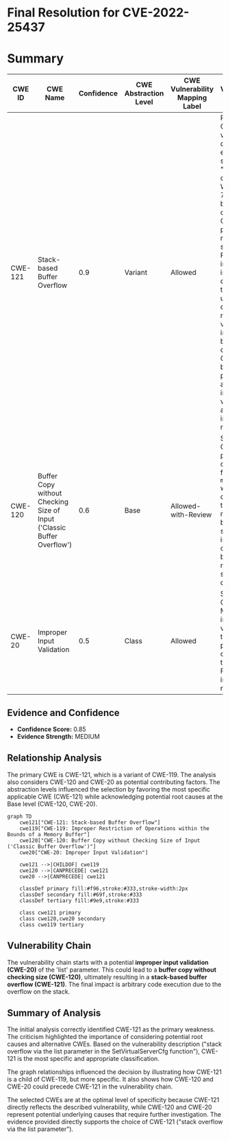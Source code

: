 # Final Resolution for CVE-2022-25437

# Summary
| CWE ID | CWE Name | Confidence | CWE Abstraction Level | CWE Vulnerability Mapping Label | CWE-Vulnerability Mapping Notes |
|---|---|---|---|---|---|
| CWE-121 | Stack-based Buffer Overflow | 0.9 | Variant | Allowed | Primary CWE.  The vulnerability description explicitly states a "stack overflow." While CWE-787 is a broader category, CWE-121 provides the necessary specificity. Further investigation is needed to determine the underlying cause (e.g., missing input validation or incorrect buffer size calculation). Compiler-based protections and robust input validation are important mitigations. |
| CWE-120 | Buffer Copy without Checking Size of Input ('Classic Buffer Overflow') | 0.6 | Base | Allowed-with-Review | Secondary Candidate. A potential contributing factor if `memcpy` without size checking is the mechanism by which the stack buffer is overflowed, but this is not explicitly stated in the description. |
| CWE-20 | Improper Input Validation | 0.5 | Class | Allowed | Secondary Candidate. Missing input validation on the 'list' parameter could lead to the overflow. Further investigation needed. |

## Evidence and Confidence

*   **Confidence Score:** 0.85
*   **Evidence Strength:** MEDIUM

## Relationship Analysis
The primary CWE is CWE-121, which is a variant of CWE-119. The analysis also considers CWE-120 and CWE-20 as potential contributing factors. The abstraction levels influenced the selection by favoring the most specific applicable CWE (CWE-121) while acknowledging potential root causes at the Base level (CWE-120, CWE-20).

```mermaid
graph TD
    cwe121["CWE-121: Stack-based Buffer Overflow"]
    cwe119["CWE-119: Improper Restriction of Operations within the Bounds of a Memory Buffer"]
    cwe120["CWE-120: Buffer Copy without Checking Size of Input ('Classic Buffer Overflow')"]
    cwe20["CWE-20: Improper Input Validation"]

    cwe121 -->|CHILDOF| cwe119
    cwe120 -->|CANPRECEDE| cwe121
    cwe20 -->|CANPRECEDE| cwe121

    classDef primary fill:#f96,stroke:#333,stroke-width:2px
    classDef secondary fill:#69f,stroke:#333
    classDef tertiary fill:#9e9,stroke:#333

    class cwe121 primary
    class cwe120,cwe20 secondary
    class cwe119 tertiary
```

## Vulnerability Chain
The vulnerability chain starts with a potential **improper input validation (CWE-20)** of the 'list' parameter. This could lead to a **buffer copy without checking size (CWE-120)**, ultimately resulting in a **stack-based buffer overflow (CWE-121)**. The final impact is arbitrary code execution due to the overflow on the stack.

## Summary of Analysis
The initial analysis correctly identified CWE-121 as the primary weakness. The criticism highlighted the importance of considering potential root causes and alternative CWEs. Based on the vulnerability description ("stack overflow via the list parameter in the SetVirtualServerCfg function"), CWE-121 is the most specific and appropriate classification.

The graph relationships influenced the decision by illustrating how CWE-121 is a child of CWE-119, but more specific. It also shows how CWE-120 and CWE-20 could precede CWE-121 in the vulnerability chain.

The selected CWEs are at the optimal level of specificity because CWE-121 directly reflects the described vulnerability, while CWE-120 and CWE-20 represent potential underlying causes that require further investigation. The evidence provided directly supports the choice of CWE-121 ("stack overflow via the list parameter").